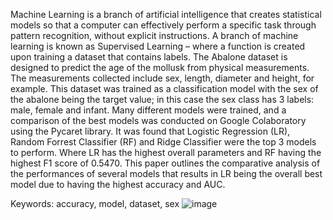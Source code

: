 Machine Learning is a branch of artificial intelligence that creates statistical models so that a computer can effectively perform a specific task through pattern recognition, without explicit instructions. A branch of machine learning is known as Supervised Learning – where a function is created upon training a dataset that contains labels. The Abalone dataset is designed to predict the age of the mollusk from physical measurements. The measurements collected include sex, length, diameter and height, for example. This dataset was trained as a classification model with the sex of the abalone being the target value; in this case the sex class has 3 labels: male, female and infant. Many different models were trained, and a comparison of the best models was conducted on Google Colaboratory using the Pycaret library. It was found that Logistic Regression (LR), Random Forrest Classifier (RF) and Ridge Classifier were the top 3 models to perform. Where LR has the highest overall parameters and RF having the highest F1 score of 0.5470. This paper outlines the comparative analysis of the performances of several models that results in LR being the overall best model due to having the highest accuracy and AUC. 



Keywords: accuracy, model, dataset, sex
![image](https://github.com/nmomeni-azan/EE860_Project_Momeni_Project2/assets/152101791/9bfd88d6-cc25-4253-96e5-6965eb73d644)
